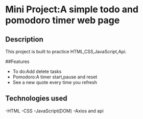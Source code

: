 # Mini Project:A simple todo and pomodoro timer web page

## Description
This project is built to practice HTML,CSS,JavaScript,Api.

##Features
- To do:Add delete tasks
- Pomodoro:A timer start,pause and reset
- See a new quote every time you refresh

## Technologies used
-HTML
-CSS
-JavaScript(DOM)
-Axios and api
